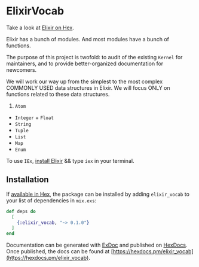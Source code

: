 # ElixirVocab

Take a look at [Elixir on Hex](https://hexdocs.pm/elixir/Kernel.html).

Elixir has a bunch of modules. And most modules have a bunch of functions.

The purpose of this project is twofold: to audit of the existing `Kernel` for maintainers, and to provide better-organized documentation for newcomers.

We will work our way up from the simplest to the most complex COMMONLY USED data structures in Elixir. We will focus ONLY on functions related to these data structures.

1. `Atom`
* `Integer` + `Float`
* `String`
* `Tuple`
* `List`
* `Map`
* `Enum`

To use `IEx`, [install Elixir](https://elixir-lang.org/install.html) && type `iex` in your terminal.

## Installation

If [available in Hex](https://hex.pm/docs/publish), the package can be installed
by adding `elixir_vocab` to your list of dependencies in `mix.exs`:

```elixir
def deps do
  [
    {:elixir_vocab, "~> 0.1.0"}
  ]
end
```

Documentation can be generated with [ExDoc](https://github.com/elixir-lang/ex_doc)
and published on [HexDocs](https://hexdocs.pm). Once published, the docs can
be found at [https://hexdocs.pm/elixir_vocab](https://hexdocs.pm/elixir_vocab).
